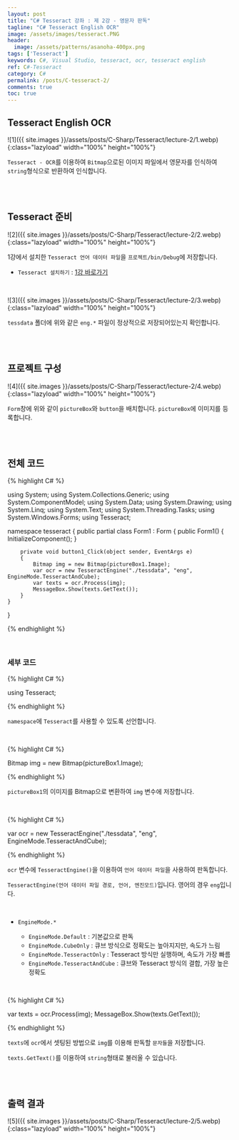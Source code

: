 ```yaml
---
layout: post
title: "C# Tesseract 강좌 : 제 2강 - 영문자 판독"
tagline: "C# Tesseract English OCR"
image: /assets/images/tesseract.PNG
header:
  image: /assets/patterns/asanoha-400px.png
tags: ['Tesseract']
keywords: C#, Visual Studio, tesseract, ocr, tesseract english
ref: C#-Tesseract
category: C#
permalink: /posts/C-tesseract-2/
comments: true
toc: true
---
```


## Tesseract English OCR ##

![1]({{ site.images }}/assets/posts/C-Sharp/Tesseract/lecture-2/1.webp){:class="lazyload" width="100%" height="100%"}

`Tesseract - OCR`를 이용하여 `Bitmap`으로된 이미지 파일에서 영문자를 인식하여 `string`형식으로 반환하여 인식합니다.

<br>
<br>

## Tesseract 준비 ##

![2]({{ site.images }}/assets/posts/C-Sharp/Tesseract/lecture-2/2.webp){:class="lazyload" width="100%" height="100%"}

1강에서 설치한 `Tesseract 언어 데이터 파일`을 `프로젝트/bin/Debug`에 저장합니다.

- `Tesseract 설치하기` : [1강 바로가기][1강] 

<br>

![3]({{ site.images }}/assets/posts/C-Sharp/Tesseract/lecture-2/3.webp){:class="lazyload" width="100%" height="100%"}

`tessdata` 폴더에 위와 같은 `eng.*` 파일이 정상적으로 저장되어있는지 확인합니다.

<br>
<br>

## 프로젝트 구성

![4]({{ site.images }}/assets/posts/C-Sharp/Tesseract/lecture-2/4.webp){:class="lazyload" width="100%" height="100%"}

`Form`창에 위와 같이 `pictureBox`와 `button`을 배치합니다. `pictureBox`에 이미지를 등록합니다.

<br>
<br>

## 전체 코드

{% highlight C# %}

using System;
using System.Collections.Generic;
using System.ComponentModel;
using System.Data;
using System.Drawing;
using System.Linq;
using System.Text;
using System.Threading.Tasks;
using System.Windows.Forms;
using Tesseract;

namespace tesseract
{
    public partial class Form1 : Form
    {
        public Form1()
        {
            InitializeComponent();
        }

        private void button1_Click(object sender, EventArgs e)
        {
            Bitmap img = new Bitmap(pictureBox1.Image);
            var ocr = new TesseractEngine("./tessdata", "eng", EngineMode.TesseractAndCube);
            var texts = ocr.Process(img);
            MessageBox.Show(texts.GetText());
        }
    }
}

{% endhighlight %}

<br>

### 세부 코드

{% highlight C# %}

using Tesseract;

{% endhighlight %}

`namespace`에 `Tesseract`를 사용할 수 있도록 선언합니다.

<br>

{% highlight C# %}

Bitmap img = new Bitmap(pictureBox1.Image);

{% endhighlight %}

`pictureBox1`의 이미지를 Bitmap으로 변환하여 `img` 변수에 저장합니다.

<br>

{% highlight C# %}

var ocr = new TesseractEngine("./tessdata", "eng", EngineMode.TesseractAndCube);

{% endhighlight %}

`ocr` 변수에 `TesseractEngine()`을 이용하여 `언어 데이터 파일`을 사용하여 판독합니다.

`TesseractEngine(언어 데이터 파일 경로, 언어, 엔진모드)`입니다. 영어의 경우 `eng`입니다.

<br>

* `EngineMode.*`

    * `EngineMode.Default` : 기본값으로 판독
    * `EngineMode.CubeOnly` : 큐브 방식으로 정확도는 높아지지만, 속도가 느림
    * `EngineMode.TesseractOnly` : Tesseract 방식만 실행하며, 속도가 가장 빠름
    * `EngineMode.TesseractAndCube` : 큐브와 Tesseract 방식의 결합, 가장 높은 정확도

<br>

{% highlight C# %}

var texts = ocr.Process(img);
MessageBox.Show(texts.GetText());

{% endhighlight %}

`texts`에 `ocr`에서 셋팅된 방법으로 `img`를 이용해 판독할 `문자들`을 저장합니다.

`texts.GetText()`를 이용하여 `string`형태로 불러올 수 있습니다.

<br>
<br>

## 출력 결과

![5]({{ site.images }}/assets/posts/C-Sharp/Tesseract/lecture-2/5.webp){:class="lazyload" width="100%" height="100%"}

[1강]: https://076923.github.io/posts/C-tesseract-1/
